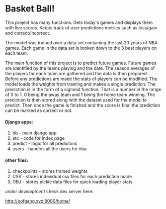 # Basket Ball!


This project has many functions. 
Gets today's games and displays them with live scores.
Keeps track of user predictions metrics such as loss/gain and correct/incorrect.

The model was trained over a data set containing the last 20 years of NBA games.  Each game in the data set is broken down to the 3 best players on each team.



The main function of this project is to predict future games.  Future games are identified by the teams playing and the date.  The season averages of the players for each team are gathered and the data is then prepared.  Before any predictions are made the stats of players can be modified.  The model loads the weights from training and makes a single prediction.  The prediction is in the form of a sigmoid function. That is a number in the range of 0 to 1.  0 being the away team and 1 being the home team winning.  The prediction is then stored along with the dataset used for the model to predict.  Then once the game is finished and the score is final the prediction can be marked as correct or not.

#### Django apps:
1. bb - main django app
2. etc - code for index page
3. predict - logic for all predictons
4. users - handles all the users for nba


#### other files:
1. checkpoints - stores trained weights
2. CSV - stores indevidual csv files for each prediction made
3. OBJ - stores pickle data files for quick loading player stats

*under development*
check dev server here:

http://oofgang.xyz:8000/home/

